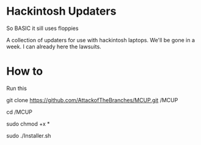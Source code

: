 # Hackintosh Updaters

So BASIC it sill uses floppies

A collection of updaters for use with hackintosh laptops.
We'll be gone in a week. I can already here the lawsuits.


# How to
Run this

git clone https://github.com/AttackofTheBranches/MCUP.git /MCUP

cd /MCUP

sudo chmod +x *

sudo ./Installer.sh
